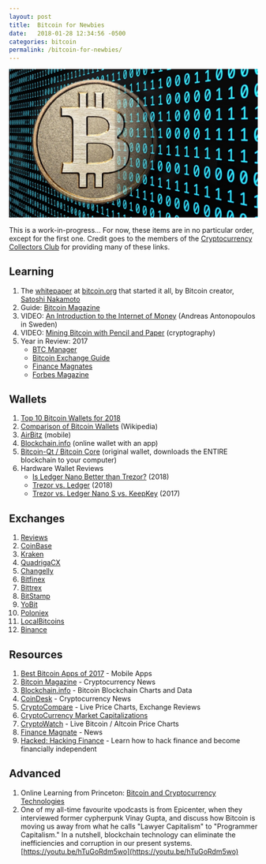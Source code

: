 ```yaml
---
layout: post
title:  Bitcoin for Newbies
date:   2018-01-28 12:34:56 -0500
categories: bitcoin
permalink: /bitcoin-for-newbies/
---
```


![IMAGE](/images/Bitcoin01.jpg)

This is a work-in-progress...  For now, these items are in no particular order, except for the first one.  Credit goes to the members of the [Cryptocurrency Collectors Club](https://www.facebook.com/groups/cryptocurrencycollectorsclub) for providing many of these links.

## Learning
1. The [whitepaper](https://bitcoin.org/en/bitcoin-paper) at [bitcoin.org](http://bitcoin.org) that started it all, by Bitcoin creator, [Satoshi Nakamoto](https://en.wikipedia.org/wiki/Satoshi_Nakamoto)
2. Guide: [Bitcoin Magazine](https://bitcoinmagazine.com/guides)
3. VIDEO: [An Introduction to the Internet of Money](https://youtu.be/rc744Z9IjhY) (Andreas Antonopoulos in Sweden)
4. VIDEO: [Mining Bitcoin with Pencil and Paper](https://youtu.be/y3dqhixzGVo) (cryptography)
5. Year in Review: 2017
    - [BTC Manager](https://btcmanager.com/bitcoins-thick-skin-year-review)
    - [Bitcoin Exchange Guide](https://bitcoinexchangeguide.com/bitcoin-cryptocurrency-2017-review)
    - [Finance Magnates](https://www.financemagnates.com/cryptocurrency/news/cryptocurrencynewsbitcoin-and-icos-in-2017-a-year-in-review)
    - [Forbes Magazine](https://www.forbes.com/sites/outofasia/2017/10/25/bitcoins-ipo-moment-has-arrived)

## Wallets
1. [Top 10 Bitcoin Wallets for 2018](https://www.cryptocurrency365.com/guides/top-10-best-bitcoin-wallets-for-2018)
2. [Comparison of Bitcoin Wallets](https://en.wikipedia.org/wiki/Comparison_of_bitcoin_wallets) (Wikipedia)
3. [AirBitz](https://airbitz.co/bitcoin-wallet) (mobile)
4. [Blockchain.info](https://blockchain.info/wallet) (online wallet with an app)
5. [Bitcoin-Qt / Bitcoin Core](https://bitcoincore.org/en/releases) (original wallet, downloads the ENTIRE blockchain to your computer)
6. Hardware Wallet Reviews
    - [Is Ledger Nano Better than Trezor?](https://99bitcoins.com/ledger-nano-s-review-bitcoin-wallet-better-than-trezor)  (2018)
    - [Trezor vs. Ledger](https://www.bitcoinnoobs.com/store/compare/trezor-vs-ledger) (2018)
    - [Trezor vs. Ledger Nano S vs. KeepKey](https://www.buybitcoinworldwide.com/trezor-keepkey-ledger) (2017)

## Exchanges
1. [Reviews](https://www.cryptocompare.com/exchanges/#/overview)
2. [CoinBase](https://www.coinbase.com/join/5537c58d4579576411000174)
3. [Kraken](http://kraken.com)
4. [QuadrigaCX](https://www.quadrigacx.com/?ref=ek8ee8wbdpksyr94jn81b85j)
5. [Changelly](https://changelly.com/?ref_id=0e93c2830b3b)
6. [Bitfinex](https://www.bitfinex.com)
7. [Bittrex](http://bittrex.com/)
8. [BitStamp](http://bitstamp.com)
9. [YoBit](http://yobit.net)
10. [Poloniex](http://poloniex.com)
11. [LocalBitcoins](https://localbitcoins.com)
12. [Binance](https://www.binance.com) 

## Resources
1. [Best Bitcoin Apps of 2017](https://coindoo.com/best-bitcoin-apps-of-2017/) - Mobile Apps
2. [Bitcoin Magazine](https://bitcoinmagazine.com) - Cryptocurrency News
3. [Blockchain.info](https://blockchain.info) - Bitcoin Blockchain Charts and Data
4. [CoinDesk](http://coinde.sk) - Cryptocurrency News
5. [CryptoCompare](https://cryptocompare.com/coins/#/usd) - Live Price Charts, Exchange Reviews
6. [CryptoCurrency Market Capitalizations](https://coinmarketcap.com/all/views/all) 
7. [CryptoWatch](https://cryptowat.ch) - Live Bitcoin / Altcoin Price Charts
8. [Finance Magnate](https://www.financemagnates.com) - News
9. [Hacked: Hacking Finance](https://hacked.com) - Learn how to hack finance and become financially independent 

## Advanced
1. Online Learning from Princeton: [Bitcoin and Cryptocurrency Technologies](https://www.coursera.org/learn/cryptocurrency)
2. One of my all-time favourite vpodcasts is from Epicenter, when they interviewed former cypherpunk Vinay Gupta, and discuss how Bitcoin is moving us away from what he calls "Lawyer Capitalism" to "Programmer Capitalism." In a nutshell, blockchain technology can eliminate the inefficiencies and corruption in our present systems. [https://youtu.be/hTuGoRdm5wo](https://youtu.be/hTuGoRdm5wo)
